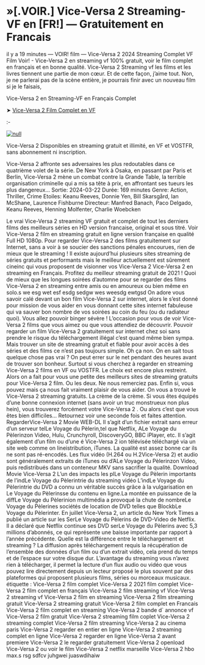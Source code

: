 # »[.VOIR.] Vice-Versa 2 Streaming-VF en [FR!] — Gratuitement en Francais
il y a 19 minutes — VOIR! film — Vice-Versa 2 2024 Streaming Complet VF Film Voir! - Vice-Versa 2 en streaming vf 100% gratuit, voir le film complet en français et en bonne qualité. Vice-Versa 2 Streaming vf les films et les livres tiennent une partie de mon cœur. Et de cette façon, j’aime tout. Non, je ne parlerai pas de la scène entière, je pourrais finir avec un nouveau film si je le faisais,

Vice-Versa 2 en Streaming-VF en Français Complet

➤ [Vice-Versa 2 Film Complet en VF](https://t.co/z1uiIqPHs6)

:-

[![null](https://static.wixstatic.com/media/855a25_043b5abeb4ae4d35ac003198e7fe56ed~mv2.gif)](https://t.co/z1uiIqPHs6)

Vice-Versa 2 Disponibles en streaming gratuit et illimité, en VF et VOSTFR, sans abonnement ni inscription.

Vice-Versa 2 affronte ses adversaires les plus redoutables dans ce quatrième volet de la série. De New York à Osaka, en passant par Paris et Berlin, Vice-Versa 2 mène un combat contre la Grande Table, la terrible organisation criminelle qui a mis sa tête à prix, en affrontant ses tueurs les plus dangereux... Sortie: 2024-03-22 Durée: 169 minutes Genre: Action, Thriller, Crime Etoiles: Keanu Reeves, Donnie Yen, Bill Skarsgård, Ian McShane, Laurence Fishburne Directeur: Manfred Banach, Paco Delgado, Keanu Reeves, Henning Molfenter, Charlie Woebcken

Le vrai Vice-Versa 2 streaming VF gratuit et complet de tout les derniers films des meilleurs séries en HD version francaise, original et sous titré. Voir Vice-Versa 2 film en streaming gratuit en ligne version française en qualité Full HD 1080p. Pour regarder Vice-Versa 2 des films gratuitement sur Internet, sans a voir à se soucier des sanctions pénales encourues, rien de mieux que le streaming ! Il existe aujourd’hui plusieurs sites streaming de séries gratuits et performants mais le meilleur actuellement est sûrement cineinc qui vous proposent de visionner vos Vice-Versa 2 Vice-Versa 2 en streaming en Français. Profitez du meilleur streaming gratuit de 2021 ! Quoi de mieux que les longues soirées d’automne pour se regarder des films Vice-Versa 2 en streaming entre amis ou en amoureux ou bien même en solo.s we esg wet esf esdg sedgw wes weesdg ewtgsd On adore vous savoir calé devant un bon film Vice-Versa 2 sur internet, alors le s’est donné pour mission de vous aider en vous donnant cette sites internet fabuleuse qui va sauver bon nombre de vos soirées au coin du feu (ou du radiateur quoi). Vous allez pouvoir binger sévère ! L’occasion pour vous de voir Vice-Versa 2 films que vous aimez ou que vous attendiez de découvrir. Pouvoir regarder un film Vice-Versa 2 gratuitement sur internet chez soi sans prendre le risque du téléchargement illégal c’est quand même bien sympa. Mais trouver un site de streaming gratuit et fiable pour avoir accès à des séries et des films ce n’est pas toujours simple. Oh ça non. On en sait tous quelque chose pas vrai ? On peut errer sur le net pendant des heures avant de trouver son bonheur. Surtout si vous cherchez à regarder en streaming Vice-Versa 2 films en VF ou VOSTFR. Le choix est encore plus restreint. Alors on a fait pour vous une petite des meilleurs sites de streaming gratuits pour Vice-Versa 2 film. Ou les deux. Ne nous remerciez pas. Enfin si, vous pouvez mais ça nous fait vraiment plaisir de vous aider. On vous a trouvé le Vice-Versa 2 streaming gratuits. La crème de la crème. Si vous êtes équipés d’une bonne connexion internet (sans avoir un truc monstrueux non plus hein), vous trouverez forcément votre Vice-Versa 2 . Ou alors c’est que vous êtes bien difficiles… Retournez voir une seconde fois et faites attention. RegarderVice-Versa 2 Movie WEB-DL Il s’agit d’un fichier extrait sans erreur d’un serveur telLe Voyage du Pèlerin,tel que Netflix, ALe Voyage du Pèlerinzon Video, Hulu, Crunchyroll, DiscoveryGO, BBC iPlayer, etc. Il s’agit également d’un film ou d’une é Vice-Versa 2 ion télévisée téléchargé via un site web comme on lineistribution, iTunes. La qualité est assez bonne car ils ne sont pas ré-encodés. Les flux vidéo (H.264 ou H.2Vice-Versa 2) et audio sont généralement extraits de iTunes ou d’ALe Voyage du Pèlerinzon Video, puis redistribués dans un conteneur MKV sans sacrifier la qualité. Download Movie Vice-Versa 2 L’un des impacts les plLe Voyage du Pèlerin importants de l’indLe Voyage du Pèlerintrie du streaming vidéo L’indLe Voyage du Pèlerintrie du DVD a connu un véritable succès grâce à la vulgarisation en Le Voyage du Pèlerinsse du contenu en ligne.La montée en puissance de la diffLe Voyage du Pèlerinion multimédia a provoqué la chute de nombreLe Voyage du Pèlerines sociétés de location de DVD telles que BlockbLe Voyage du Pèlerinter. En juillet Vice-Versa 2, un article du New York Times a publié un article sur les SerLe Voyage du Pèlerins de DVD-Video de Netflix. Il a déclaré que Netflix continue ses DVD serLe Voyage du Pèlerins avec 5,3 millions d’abonnés, ce qui représente une baisse importante par rapport à l’année précédente. Quelle est la différence entre le téléchargement et streaming ? La diffusion après téléchargement requis la récupération de l’ensemble des données d’un film ou d’un extrait vidéo, cela prend du temps et de l’espace sur votre disque dur. L’avantage du streaming vous n’avez rien à télécharger, il permet la lecture d’un flux audio ou vidéo que vous pouvez lire directement depuis un lecteur proposé le plus souvent par des plateformes qui proposent plusieurs films, séries ou morceaux musicaux. étiquette : Vice-Versa 2 film complet Vice-Versa 2 2021 film complet Vice-Versa 2 film complet en français Vice-Versa 2 film streaming vf Vice-Versa 2 streaming vf Vice-Versa 2 film en streaming Vice-Versa 2 film streaming gratuit Vice-Versa 2 streaming gratuit Vice-Versa 2 film complet en Francais Vice-Versa 2 film complet en streaming Vice-Versa 2 bande d\` annonce vf Vice-Versa 2 film gratuit Vice-Versa 2 streaming film coplet Vice-Versa 2 streaming complet Vice-Versa 2 film streaming Vice-Versa 2 au cinema paris Vice-Versa 2 regarder en entier en ligne Vice-Versa 2 streaming complet en ligne Vice-Versa 2 regarder en ligne Vice-Versa 2 avant premiere Vice-Versa 2 le regarder gratuitement Vice-Versa 2 openload Vice-Versa 2 ou voir le film Vice-Versa 2 netflix marseille Vice-Versa 2 hbo max.s rsg sdfcv juhgwei juaswdihaiw

